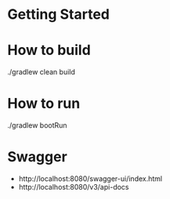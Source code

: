 # Getting Started

# How to build
./gradlew clean build

# How to run
./gradlew bootRun

# Swagger 
- http://localhost:8080/swagger-ui/index.html
- http://localhost:8080/v3/api-docs
